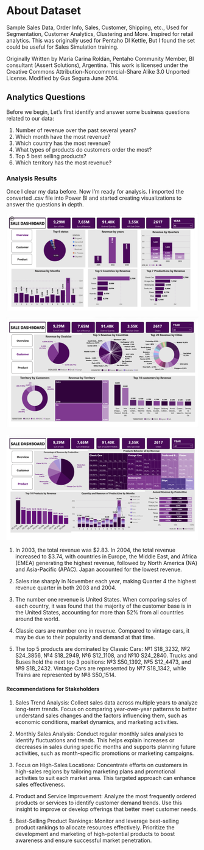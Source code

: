 # About Dataset
Sample Sales Data, Order Info, Sales, Customer, Shipping, etc., Used for Segmentation, Customer Analytics, Clustering and More. Inspired for retail analytics. This was originally used for Pentaho DI Kettle, But I found the set could be useful for Sales Simulation training.

Originally Written by María Carina Roldán, Pentaho Community Member, BI consultant (Assert Solutions), Argentina. This work is licensed under the Creative Commons Attribution-Noncommercial-Share Alike 3.0 Unported License. Modified by Gus Segura June 2014.

## Analytics Questions
Before we begin, Let’s first identify and answer some business questions related to our data:
1. Number of revenue over the past several years?
2. Which month have the most revenue?
3. Which country has the most revenue?
4. What types of products do customers order the most?
5. Top 5 best selling products?
6. Which territory has the most revenue?

### Analysis Results

Once I clear my data before. Now I’m ready for analysis. I imported the converted .csv file into Power BI and started creating visualizations to answer the questions in depth.


![image1](images/image1.png)

![image2](images/image2.png)

![image3](images/image3.png)


 

1. In 2003, the total revenue was $2.83. In 2004, the total revenue increased to $3.74, with countries in Europe, the Middle East, and Africa (EMEA) generating the highest revenue, followed by North America (NA) and Asia-Pacific (APAC). Japan accounted for the lowest revenue.

2. Sales rise sharply in November each year, making Quarter 4 the highest revenue quarter in both 2003 and 2004.

3. The number one revenue is United States. When comparing sales of each country, it was found that the majority of the customer base is in the United States, accounting for more than 52% from all countries around the world.

4. Classic cars are number one in revenue. Compared to vintage cars, it may be due to their popularity and demand at that time.

5. The top 5 products are dominated by Classic Cars: №1 S18_3232, №2 S24_3856, №4 S18_2949, №6 S12_1108, and №10 S24_2840. Trucks and Buses hold the next top 3 positions: №3 S50_1392, №5 S12_4473, and №9 S18_2432. Vintage Cars are represented by №7 S18_1342, while Trains are represented by №8 S50_1514.



 
 





 
#### Recommendations for Stakeholders

1.	Sales Trend Analysis: Collect sales data across multiple years to analyze long-term trends. Focus on comparing year-over-year patterns to better understand sales changes and the factors influencing them, such as economic conditions, market dynamics, and marketing activities.

2.	Monthly Sales Analysis: Conduct regular monthly sales analyses to identify fluctuations and trends. This helps explain increases or decreases in sales during specific months and supports planning future activities, such as month-specific promotions or marketing campaigns.

3.	Focus on High-Sales Locations: Concentrate efforts on customers in high-sales regions by tailoring marketing plans and promotional activities to suit each market area. This targeted approach can enhance sales effectiveness.

4.	Product and Service Improvement: Analyze the most frequently ordered products or services to identify customer demand trends. Use this insight to improve or develop offerings that better meet customer needs.

5.	Best-Selling Product Rankings: Monitor and leverage best-selling product rankings to allocate resources effectively. Prioritize the development and marketing of high-potential products to boost awareness and ensure successful market penetration.
